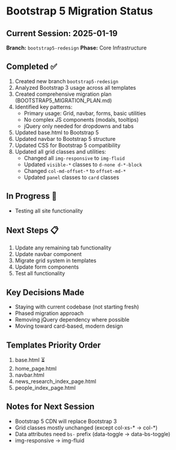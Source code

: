 # Bootstrap 5 Migration Status

## Current Session: 2025-01-19
**Branch:** `bootstrap5-redesign`
**Phase:** Core Infrastructure

## Completed ✅
1. Created new branch `bootstrap5-redesign`
2. Analyzed Bootstrap 3 usage across all templates
3. Created comprehensive migration plan (BOOTSTRAP5_MIGRATION_PLAN.md)
4. Identified key patterns:
   - Primary usage: Grid, navbar, forms, basic utilities
   - No complex JS components (modals, tooltips)
   - jQuery only needed for dropdowns and tabs
5. Updated base.html to Bootstrap 5
6. Updated navbar to Bootstrap 5 structure
7. Updated CSS for Bootstrap 5 compatibility
8. Updated all grid classes and utilities:
   - Changed all `img-responsive` to `img-fluid`
   - Updated `visible-*` classes to `d-none d-*-block`
   - Changed `col-md-offset-*` to `offset-md-*`
   - Updated `panel` classes to `card` classes

## In Progress 🚧
- Testing all site functionality

## Next Steps 📋
1. Update any remaining tab functionality
2. Update navbar component
3. Migrate grid system in templates
4. Update form components
5. Test all functionality

## Key Decisions Made
- Staying with current codebase (not starting fresh)
- Phased migration approach
- Removing jQuery dependency where possible
- Moving toward card-based, modern design

## Templates Priority Order
1. base.html ⏳
2. home_page.html
3. navbar.html
4. news_research_index_page.html
5. people_index_page.html

## Notes for Next Session
- Bootstrap 5 CDN will replace Bootstrap 3
- Grid classes mostly unchanged (except col-xs-* → col-*)
- Data attributes need `bs-` prefix (data-toggle → data-bs-toggle)
- img-responsive → img-fluid